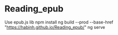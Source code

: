 # Reading_epub
Use epub.js lib
npm install
ng build --prod --base-href "https://habinh.github.io/Reading_epub/"
ng serve
